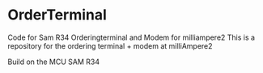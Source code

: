 # OrderTerminal
Code for Sam R34 Orderingterminal and Modem for milliampere2
This is a repository for the ordering terminal + modem at milliAmpere2

Build on the MCU SAM R34
